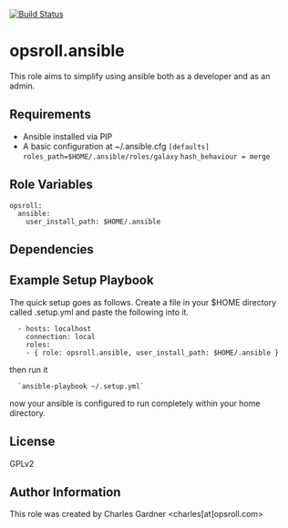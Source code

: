 [![Build Status](https://travis-ci.org/opsroll/ansible.svg?branch=master)](https://travis-ci.org/opsroll/ansible)

opsroll.ansible
=========

This role aims to simplify using ansible both as a developer and as an admin.

Requirements
------------

- Ansible installed via PIP
- A basic configuration at ~/.ansible.cfg
  `[defaults]`
  `roles_path=$HOME/.ansible/roles/galaxy`
  `hash_behaviour = merge`


Role Variables
--------------

    opsroll:
      ansible:
        user_install_path: $HOME/.ansible

Dependencies
------------



Example Setup Playbook
----------------------

The quick setup goes as follows. Create a file in your $HOME directory called
.setup.yml and paste the following into it.

      - hosts: localhost
        connection: local
        roles:
        - { role: opsroll.ansible, user_install_path: $HOME/.ansible }

then run it

      `ansible-playbook ~/.setup.yml`

now your ansible is configured to run completely within your home directory.

License
-------

GPLv2

Author Information
------------------

This role was created by Charles Gardner <charles[at]opsroll.com>
